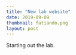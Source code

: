 ```yaml
---
title: "New lab website"
date: 2019-09-09
thumbnail: fatiando.png
layout: post
---
```



Starting out the lab.
